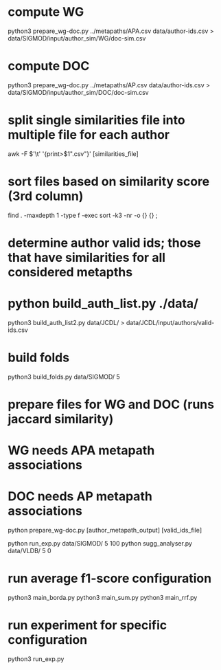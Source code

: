 # compute WG
python3 prepare_wg-doc.py ../metapaths/APA.csv data/author-ids.csv > data/SIGMOD/input/author_sim/WG/doc-sim.csv

# compute DOC 
python3 prepare_wg-doc.py ../metapaths/AP.csv data/author-ids.csv > data/SIGMOD/input/author_sim/DOC/doc-sim.csv

# split single similarities file into multiple file for each author
awk -F $'\t' '{print>$1".csv"}' [similarities_file]

# sort files based on similarity score (3rd column)
find . -maxdepth 1 -type f -exec sort -k3 -nr -o {} {} \;

# determine author valid ids; those that have similarities for all considered metapths
# python build_auth_list.py ./data/
python3 build_auth_list2.py data/JCDL/ > data/JCDL/input/authors/valid-ids.csv

# build folds
python3 build_folds.py data/SIGMOD/ 5

# prepare files for WG and DOC (runs jaccard similarity)
# WG needs APA metapath associations
# DOC needs AP metapath associations
python prepare_wg-doc.py [author_metapath_output] [valid_ids_file]

python run_exp.py data/SIGMOD/ 5 100
python sugg_analyser.py data/VLDB/ 5 0


# run average f1-score configuration
python3 main_borda.py
python3 main_sum.py
python3 main_rrf.py

# run experiment for specific configuration
python3 run_exp.py
